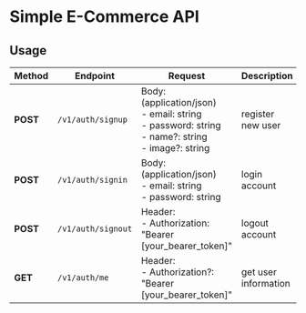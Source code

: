 # Simple E-Commerce API

## Usage

| Method   | Endpoint           | Request                                                                                                      | Description          |
|----------|--------------------|--------------------------------------------------------------------------------------------------------------|----------------------|
| **POST** | `/v1/auth/signup`  | Body: (application/json)<br/>- email: string<br/>- password: string<br/>- name?: string<br/>- image?: string | register new user    |
| **POST** | `/v1/auth/signin`  | Body: (application/json)<br/>- email: string<br/>- password: string                                          | login account        |
| **POST** | `/v1/auth/signout` | Header: <br> - Authorization: "Bearer [your_bearer_token]"                                                   | logout account       |
| **GET**  | `/v1/auth/me`      | Header: <br> - Authorization?: "Bearer [your_bearer_token]"                                                  | get user information |